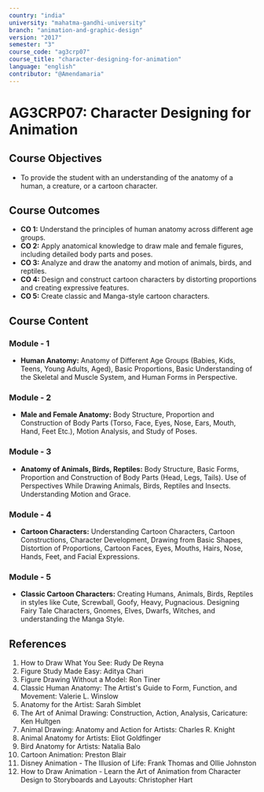 ```yaml
---
country: "india"
university: "mahatma-gandhi-university"
branch: "animation-and-graphic-design"
version: "2017"
semester: "3"
course_code: "ag3crp07"
course_title: "character-designing-for-animation"
language: "english"
contributor: "@Amendamaria"
---
```


# AG3CRP07: Character Designing for Animation

## Course Objectives
* To provide the student with an understanding of the anatomy of a human, a creature, or a cartoon character.

## Course Outcomes
* **CO 1:** Understand the principles of human anatomy across different age groups. 
* **CO 2:** Apply anatomical knowledge to draw male and female figures, including detailed body parts and poses. 
* **CO 3:** Analyze and draw the anatomy and motion of animals, birds, and reptiles. 
* **CO 4:** Design and construct cartoon characters by distorting proportions and creating expressive features. 
* **CO 5:** Create classic and Manga-style cartoon characters.

## Course Content

### Module - 1
* **Human Anatomy:** Anatomy of Different Age Groups (Babies, Kids, Teens, Young Adults, Aged), Basic Proportions, Basic Understanding of the Skeletal and Muscle System, and Human Forms in Perspective.

### Module - 2
* **Male and Female Anatomy:** Body Structure, Proportion and Construction of Body Parts (Torso, Face, Eyes, Nose, Ears, Mouth, Hand, Feet Etc.), Motion Analysis, and Study of Poses.

### Module - 3
* **Anatomy of Animals, Birds, Reptiles:** Body Structure, Basic Forms, Proportion and Construction of Body Parts (Head, Legs, Tails). Use of Perspectives While Drawing Animals, Birds, Reptiles and Insects. Understanding Motion and Grace.

### Module - 4
* **Cartoon Characters:** Understanding Cartoon Characters, Cartoon Constructions, Character Development, Drawing from Basic Shapes, Distortion of Proportions, Cartoon Faces, Eyes, Mouths, Hairs, Nose, Hands, Feet, and Facial Expressions.

### Module - 5
* **Classic Cartoon Characters:** Creating Humans, Animals, Birds, Reptiles in styles like Cute, Screwball, Goofy, Heavy, Pugnacious. Designing Fairy Tale Characters, Gnomes, Elves, Dwarfs, Witches, and understanding the Manga Style.

## References
1.  How to Draw What You See: Rudy De Reyna
2.  Figure Study Made Easy: Aditya Chari
3.  Figure Drawing Without a Model: Ron Tiner
4.  Classic Human Anatomy: The Artist's Guide to Form, Function, and Movement: Valerie L. Winslow
5.  Anatomy for the Artist: Sarah Simblet
6.  The Art of Animal Drawing: Construction, Action, Analysis, Caricature: Ken Hultgen
7.  Animal Drawing: Anatomy and Action for Artists: Charles R. Knight
8.  Animal Anatomy for Artists: Eliot Goldfinger
9.  Bird Anatomy for Artists: Natalia Balo
10. Cartoon Animation: Preston Blair
11. Disney Animation - The Illusion of Life: Frank Thomas and Ollie Johnston
12. How to Draw Animation - Learn the Art of Animation from Character Design to Storyboards and Layouts: Christopher Hart